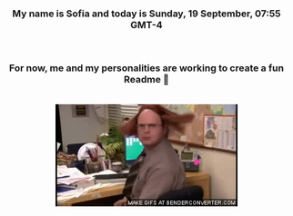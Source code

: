 


<div align="center">
<h3 >My name is Sofia and today is Sunday, 19 September, 07:55 GMT-4</h3><br>
<h3 >For now, me and my personalities are working to create a fun Readme 👋
</h3><br>
<img src='img/dwight.gif' alt='working...'/>
</div>
